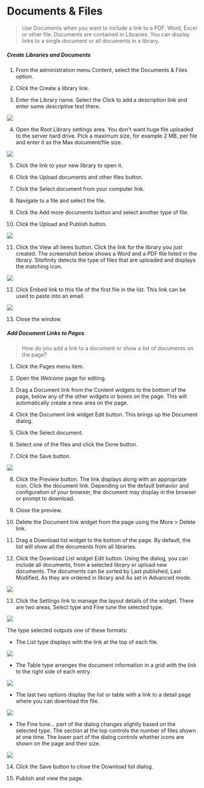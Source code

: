 Documents & Files
=================

> Use Documents when you want to include a link to a PDF, Word, Excel or
> other file. Documents are contained in Libraries. You can display
> links to a single document or all documents in a library.

##### Create Libraries and Documents

1.  From the administration menu Content, select the Documents & Files
    option.

2.  Click the Create a library link.

3.  Enter the Library name. Select the Click to add a description link
    and enter some descriptive text there.

![](../media/image214.png)

4.  Open the Root Library settings area. You don\'t want huge file
    uploaded to the server hard drive. Pick a maximum size, for example
    2 MB, per file and enter it as the Max document/file size.

![](../media/image215.png)

5.  Click the link to your new library to open it.

6.  Click the Upload documents and other files button.

7.  Click the Select document from your computer link.

8.  Navigate to a file and select the file.

9.  Click the Add more documents button and select another type of file.

10. Click the Upload and Publish button.

![](../media/image217.png)

11. Click the View all items button. Click the link for the library you
    just created. The screenshot below shows a Word and a PDF file
    listed in the library. Sitefinity detects the type of files that are
    uploaded and displays the matching icon.

![](../media/image219.jpeg)

12. Click Embed link to this file of the first file in the list. This
    link can be used to paste into an email.

![](../media/image221.png)

13. Close the window.

##### Add Document Links to Pages

> How do you add a link to a document or show a list of documents on the page?

1.  Click the Pages menu item.

2.  Open the *Welcome* page for editing.

3.  Drag a Document link from the Content widgets to the bottom of the
    page, below any of the other widgets or boxes on the page. This will
    automatically create a new area on the page.

4.  Click the Document link widget Edit button. This brings up the
    Document dialog.

5.  Click the Select document.

6.  Select one of the files and click the Done button.

7.  Click the Save button.

![](../media/image222.png)

8.  Click the Preview button. The link displays along with an
    appropriate icon. Click the document link. Depending on the default
    behavior and configuration of your browser, the document may display
    in the browser or prompt to download.

9.  Close the preview.

10. Delete the Document link widget from the page using the More \>
    Delete link.

11. Drag a Download list widget to the bottom of the page. By default,
    the list will show all the documents from all libraries.

12. Click the Download List widget Edit button. Using the dialog, you
    can include all documents, from a selected library or upload new
    documents. The documents can be sorted by Last published, Last
    Modified, As they are ordered in library and As set in Advanced
    mode.

![](../media/image223.png)

13. Click the Settings link to manage the layout details of the widget.
    There are two areas, Select type and Fine tune the selected type.

![](../media/image224.png)

The type selected outputs one of these formats:

-   The List type displays with the link at the top of each file.

![](../media/image226.jpeg)

-   The Table type arranges the document information in a grid with the
    link to the right side of each entry.

![](../media/image228.jpeg)

-   The last two options display the list or table with a link to a
    detail page where you can download the file.

![](../media/image230.jpeg)

-   The Fine tune\... part of the dialog changes slightly based on the
    selected type. The section at the top controls the number of files
    shown at one time. The lower part of the dialog controls whether
    icons are shown on the page and their size.

![](../media/image232.png)

14. Click the Save button to close the Download list dialog.

15. Publish and view the page.